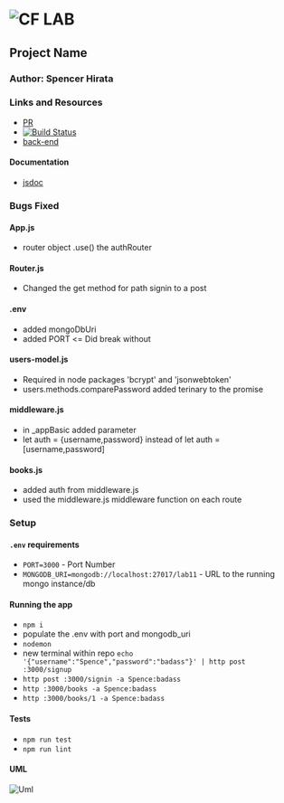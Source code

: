 ![CF](http://i.imgur.com/7v5ASc8.png) LAB
=================================================

## Project Name

### Author: Spencer Hirata

### Links and Resources
* [PR](https://github.com/401-advanced-js/lab-11/pull/1)
* [![Build Status](https://travis-ci.com/401-advanced-js/lab-11.svg?branch=master)](https://travis-ci.com/401-advanced-js/lab-11)
* [back-end](https://blueberry-shortcake-12572.herokuapp.com/)

#### Documentation
* [jsdoc](https://blueberry-shortcake-12572.herokuapp.com/docs)

### Bugs Fixed
#### App.js
* router object .use() the authRouter

#### Router.js
* Changed the get method for path signin to a post

#### .env
* added mongoDbUri
* added PORT <= Did break without

#### users-model.js
* Required in node packages 'bcrypt' and 'jsonwebtoken'
* users.methods.comparePassword added terinary to the promise

#### middleware.js
* in _appBasic added parameter
* let auth = {username,password} instead of let auth = [username,password]

#### books.js
* added auth from middleware.js
* used the middleware.js middleware function on each route

### Setup
#### `.env` requirements
* `PORT=3000` - Port Number
* `MONGODB_URI=mongodb://localhost:27017/lab11` - URL to the running mongo instance/db

#### Running the app
* `npm i`
* populate the .env with port and mongodb_uri
* `nodemon`
* new terminal within repo `echo '{"username":"Spence","password":"badass"}' | http post :3000/signup`
* `http post :3000/signin -a Spence:badass`
* `http :3000/books -a Spence:badass`
* `http :3000/books/1 -a Spence:badass`
  
#### Tests
* `npm run test`
* `npm run lint`

#### UML
![Uml](./assets/lab11.jpg)
